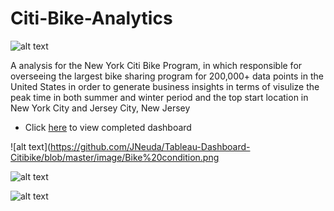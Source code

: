 
# Citi-Bike-Analytics

![alt text](https://d21xlh2maitm24.cloudfront.net/nyc/Annual-Membership-Image.png?mtime=20170331121650)


A analysis for the New York Citi Bike Program, in which responsible for overseeing the largest bike sharing program for 200,000+ data points in the United States
 in order to generate business insights in terms of visulize the peak time in both summer and winter period and the top start location in New York City and Jersey City, New Jersey
 
* Click [here](https://public.tableau.com/views/citibikeanalysis_1/Bikecondition?:embed=y&:display_count=yes&publish=yes) to view completed dashboard

![alt text](https://github.com/JNeuda/Tableau-Dashboard-Citibike/blob/master/image/Bike%20condition.png

![alt text](https://github.com/JNeuda/Tableau-Dashboard-Citibike/blob/master/image/Gender%20%26%20Age.png)

![alt text](https://github.com/JNeuda/Tableau-Dashboard-Citibike/blob/master/image/popular%20locations%20to%20start.png)





